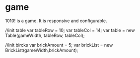 # game
1010! is a game.
It is responsive and configurable.

//init table
var tableRow = 10;
var tableCol = 14;
var table = new Table(gameWidth, tableRow, tableCol);

//init bircks
var brickAmount = 5;
var brickList = new BrickList(gameWidth,brickAmount);
